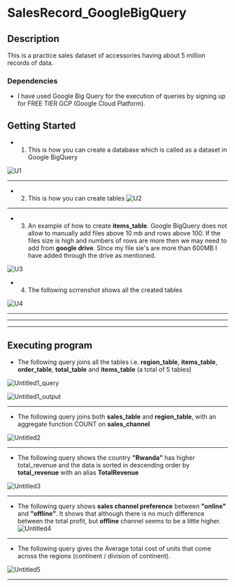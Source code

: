 # SalesRecord_GoogleBigQuery


## Description

This is a practice sales dataset of accessories having about 5 million records of data.

### Dependencies

* I have used Google Big Query for the execution of queries by signing up for FREE TIER GCP (Google Cloud Platform).

## Getting Started

* 1) This is how you can create a database which is called as a dataset in Google BigQuery

![U1](https://user-images.githubusercontent.com/72039550/149824725-7593b028-a193-404e-b19b-16da8741597e.png)

<hr>

* 2) This is how you can create tables
![U2](https://user-images.githubusercontent.com/72039550/149824922-b33593d5-cede-42b3-96fe-b971c7c208a1.png)

<hr>

* 3) An example of how to create **items_table**. Google BigQuery does not allow to manually add files above 10 mb and rows above 100. If the files size is high and numbers of rows are more then we may need to add from **google drive**. SInce my file sie's are more than 600MB I have added through the drive as mentioned.

![U3](https://user-images.githubusercontent.com/72039550/149825407-04f85b70-8937-444d-a260-d7fb8debad98.png)

* 4)  The following scrrenshot shows all the created tables

![U4](https://user-images.githubusercontent.com/72039550/149825639-9c515d32-4698-43c2-8817-2359a855a233.png)


<hr>
<hr>
<hr>


## Executing program

* The following query joins all the tables i.e. **region_table**, **items_table**, **order_table**, **total_table** and **items_table** (a total of 5 tables)

![Untitled1_query](https://user-images.githubusercontent.com/72039550/149822131-14191a12-8f65-4b7a-bee0-ed62a33fe5bb.png)

![Untitled1_output](https://user-images.githubusercontent.com/72039550/149822139-b799e5d6-6764-49db-9ff4-7a9ad1040529.png)


<hr>


* The following query joins both **sales_table** and **region_table**, with an aggregate function COUNT  on **sales_channel**

![Untitled2](https://user-images.githubusercontent.com/72039550/149822824-72d1b654-93d5-4cc7-94af-12dac1374a07.png)


<hr>


* The following query shows the country **"Rwanda"** has higher total_revenue and the data is sorted in descending order by **total_revenue** with an alias **TotalRevenue**

![Untitled3](https://user-images.githubusercontent.com/72039550/149823424-385d8b31-a996-4aee-986d-6cc55bbbdea3.png)


<hr>

* The following query shows **sales channel preference** between **"online"** and **"offline"**. It shows that although there is no much difference between the total profit, but **offline** channel seems to be a little higher. 
![Untitled4](https://user-images.githubusercontent.com/72039550/149823932-066ef6c0-1891-4b8a-b03b-dfa9aeeb70ae.png)

<hr>

* The following query gives the Average total cost of units that come across the regions (continent / division of continent).

![Untitled5](https://user-images.githubusercontent.com/72039550/149824349-9ecccabd-d2f1-4f70-82bd-1f21cab2c9d0.png)


<hr>
